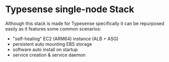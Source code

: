 # Typesense single-node Stack

Although this stack is made for Typesense specifically it can be repurposed easily as it features some common scenarios:

-   "self-healing" EC2 (ARM64) instance (ALB + ASG)
-   persistent auto mounting EBS storage
-   software auto install on startup
-   service creation & service daemon
